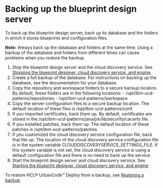 # Backing up the blueprint design server

To back up the blueprint design server, back up its database and the folders in which it stores blueprints and configuration files.

**Note:** Always back up the database and folders at the same time. Using a backup of the database and folders from different times can cause problems when you restore the backup.

1.   Stop the blueprint design server and the cloud discovery service. See [Stopping the blueprint designer, cloud discovery service, and engine](stop_patterns.md).
2.   Create a full backup of the database. For instructions on backing up the database, see the documentation for your database.
3.   Copy the repository and workspace folders to a secure backup location. By default, these folders are in the following locations:
    -   /opt/ibm-ucd-patterns/repositories
    -   /opt/ibm-ucd-patterns/workspace
4.   Copy the server configuration files to a secure backup location. The default location of these files is /opt/ibm-ucd-patterns/conf.
5.   If you imported certificates, back them up. By default, certificates are stored in the /opt/ibm-ucd-patterns/java/jre/lib/security/cacerts file.
6.   If you installed patches, back them up. The default location of these patches is /opt/ibm-ucd-patterns/patches.
7.   If you customized the cloud discovery service configuration file, back that file up. The location of the cloud discovery service configuration file is in the system variable CLOUDDISCOVERYSERVICE\_SETTINGS\_FILE. If this system variable is not set, the cloud discovery service is using a default configuration file and there is no need to back up the service.
8.   Start the blueprint design server and cloud discovery service. See [Starting the blueprint designer, cloud discovery service, and engine](start_patterns.md) 

To restore HCL® UrbanCode™ Deploy from a backup, see [Restoring a backup](../../com.udeploy.doc/topics/arch_data_recovery.md).

